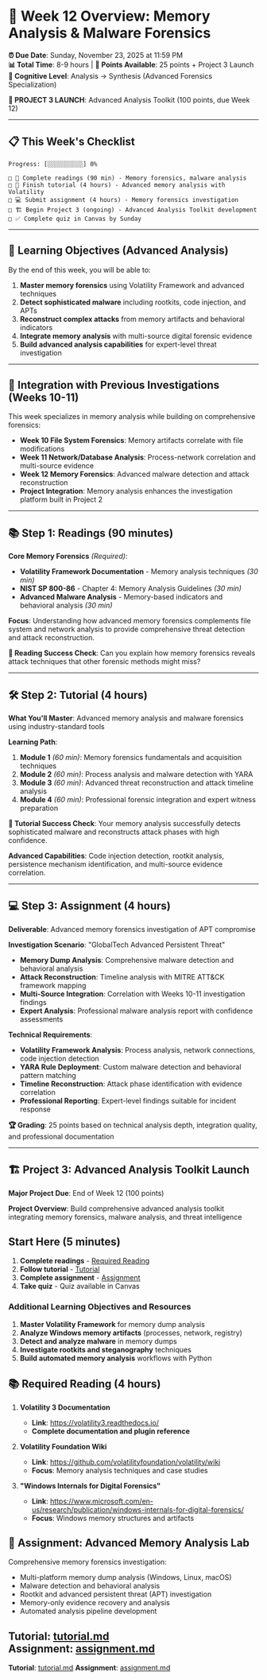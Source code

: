 # 🧠 Week 12 Overview: Memory Analysis & Malware Forensics

**⏰ Due Date**: Sunday, November 23, 2025 at 11:59 PM  
**📊 Total Time**: 8-9 hours | **🎯 Points Available**: 25 points + Project 3 Launch  
**🧠 Cognitive Level**: Analysis → Synthesis (Advanced Forensics Specialization)

**🚀 PROJECT 3 LAUNCH**: Advanced Analysis Toolkit (100 points, due Week 12)

---

## 📋 **This Week's Checklist**

```
Progress: [░░░░░░░░░░] 0%

□ 📖 Complete readings (90 min) - Memory forensics, malware analysis
□ 🎥 Finish tutorial (4 hours) - Advanced memory analysis with Volatility
□ 💻 Submit assignment (4 hours) - Memory forensics investigation
□ 🏗️ Begin Project 3 (ongoing) - Advanced Analysis Toolkit development
□ ✅ Complete quiz in Canvas by Sunday
```

---

## 🎯 **Learning Objectives (Advanced Analysis)**

By the end of this week, you will be able to:
1. **Master memory forensics** using Volatility Framework and advanced techniques
2. **Detect sophisticated malware** including rootkits, code injection, and APTs
3. **Reconstruct complex attacks** from memory artifacts and behavioral indicators
4. **Integrate memory analysis** with multi-source digital forensic evidence
5. **Build advanced analysis capabilities** for expert-level threat investigation

---

## 🔗 **Integration with Previous Investigations (Weeks 10-11)**

This week specializes in memory analysis while building on comprehensive forensics:
- **Week 10 File System Forensics**: Memory artifacts correlate with file modifications
- **Week 11 Network/Database Analysis**: Process-network correlation and multi-source evidence
- **Week 12 Memory Forensics**: Advanced malware detection and attack reconstruction
- **Project Integration**: Memory analysis enhances the investigation platform built in Project 2

---

## 📚 **Step 1: Readings (90 minutes)**

**Core Memory Forensics** *(Required)*:
- **Volatility Framework Documentation** - Memory analysis techniques *(30 min)*
- **NIST SP 800-86** - Chapter 4: Memory Analysis Guidelines *(30 min)*
- **Advanced Malware Analysis** - Memory-based indicators and behavioral analysis *(30 min)*

**Focus**: Understanding how advanced memory forensics complements file system and network analysis to provide comprehensive threat detection and attack reconstruction.

**📖 Reading Success Check**: Can you explain how memory forensics reveals attack techniques that other forensic methods might miss?

---

## 🛠️ **Step 2: Tutorial (4 hours)**

**What You'll Master**: Advanced memory analysis and malware forensics using industry-standard tools

**Learning Path**:
1. **Module 1** *(60 min)*: Memory forensics fundamentals and acquisition techniques
2. **Module 2** *(60 min)*: Process analysis and malware detection with YARA
3. **Module 3** *(60 min)*: Advanced threat reconstruction and attack timeline analysis
4. **Module 4** *(60 min)*: Professional forensic integration and expert witness preparation

**🎥 Tutorial Success Check**: Your memory analysis successfully detects sophisticated malware and reconstructs attack phases with high confidence.

**Advanced Capabilities**: Code injection detection, rootkit analysis, persistence mechanism identification, and multi-source evidence correlation.

---

## 💻 **Step 3: Assignment (4 hours)**

**Deliverable**: Advanced memory forensics investigation of APT compromise

**Investigation Scenario**: "GlobalTech Advanced Persistent Threat"
- **Memory Dump Analysis**: Comprehensive malware detection and behavioral analysis
- **Attack Reconstruction**: Timeline analysis with MITRE ATT&CK framework mapping
- **Multi-Source Integration**: Correlation with Weeks 10-11 investigation findings
- **Expert Analysis**: Professional malware analysis report with confidence assessments

**Technical Requirements**:
- **Volatility Framework Analysis**: Process analysis, network connections, code injection detection
- **YARA Rule Deployment**: Custom malware detection and behavioral pattern matching
- **Timeline Reconstruction**: Attack phase identification with evidence correlation
- **Professional Reporting**: Expert-level findings suitable for incident response

**🏆 Grading**: 25 points based on technical analysis depth, integration quality, and professional documentation

---

## 🏗️ **Project 3: Advanced Analysis Toolkit Launch**

**Major Project Due**: End of Week 12 (100 points)

**Project Overview**: Build comprehensive advanced analysis toolkit integrating memory forensics, malware analysis, and threat intelligence

## Start Here (5 minutes)

1. **Complete readings** - [Required Reading](#required-reading)
2. **Follow tutorial** - [Tutorial](tutorial.md)
3. **Complete assignment** - [Assignment](assignment.md)
4. **Take quiz** - Quiz available in Canvas

### Additional Learning Objectives and Resources


1. **Master Volatility Framework** for memory dump analysis
2. **Analyze Windows memory artifacts** (processes, network, registry)
3. **Detect and analyze malware** in memory dumps
4. **Investigate rootkits and steganography** techniques
5. **Build automated memory analysis** workflows with Python

## 📚 Required Reading (4 hours)

1. **Volatility 3 Documentation**
   - **Link**: https://volatility3.readthedocs.io/
   - **Complete documentation and plugin reference**

2. **Volatility Foundation Wiki**
   - **Link**: https://github.com/volatilityfoundation/volatility/wiki
   - **Focus**: Memory analysis techniques and case studies

3. **"Windows Internals for Digital Forensics"**
   - **Link**: https://www.microsoft.com/en-us/research/publication/windows-internals-for-digital-forensics/
   - **Focus**: Windows memory structures and artifacts

## 🎯 Assignment: Advanced Memory Analysis Lab

Comprehensive memory forensics investigation:
- Multi-platform memory dump analysis (Windows, Linux, macOS)
- Malware detection and behavioral analysis
- Rootkit and advanced persistent threat (APT) investigation
- Memory-only evidence recovery and analysis
- Automated analysis pipeline development

**Tutorial**: [tutorial.md](tutorial.md)  
**Assignment**: [assignment.md](assignment.md)
---

**Tutorial**: [tutorial.md](tutorial.md)
**Assignment**: [assignment.md](assignment.md)
